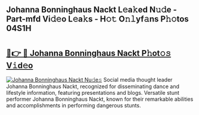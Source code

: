 ## Johanna Bonninghaus Nackt L𝚎a𝚔ed N𝚞𝚍e - Part-mfd Vi𝚍𝚎o L𝚎a𝚔s - H𝚘𝚝 O𝚗𝚕yf𝚊ns P𝚑𝚘tos 04S1H

# <h2><a href="http://kfcfce.oniu.top/?m=Johanna+Bonninghaus+Nackt">🔗👉 🔴 Johanna Bonninghaus Nackt P𝚑ot𝚘𝚜 V𝚒d𝚎o</a></h2>

[![Johanna Bonninghaus Nackt Nu𝚍e𝚜](https://i.imgur.com/0qMVB7G.gif)](http://kfcfce.oniu.top/?m=Johanna+Bonninghaus+Nackt)
Social media thought leader Johanna Bonninghaus Nackt, recognized for disseminating dance and lifestyle information, featuring presentations and blogs. Versatile stunt performer Johanna Bonninghaus Nackt, known for their remarkable abilities and accomplishments in performing dangerous stunts.  
